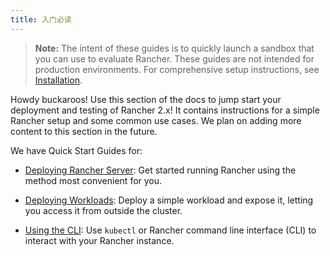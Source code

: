 ```yaml
---
title: 入门必读
---
```


> **Note:** The intent of these guides is to quickly launch a sandbox that you can use to evaluate Rancher. These guides are not intended for production environments. For comprehensive setup instructions, see [Installation](/docs/installation/).

Howdy buckaroos! Use this section of the docs to jump start your deployment and testing of Rancher 2.x! It contains instructions for a simple Rancher setup and some common use cases. We plan on adding more content to this section in the future.

We have Quick Start Guides for:

- [Deploying Rancher Server](/docs/quick-start-guide/deployment/): Get started running Rancher using the method most convenient for you.

- [Deploying Workloads](/docs/quick-start-guide/workload/): Deploy a simple workload and expose it, letting you access it from outside the cluster.

- [Using the CLI](/docs/quick-start-guide/cli/): Use `kubectl` or Rancher command line interface (CLI) to interact with your Rancher instance.
